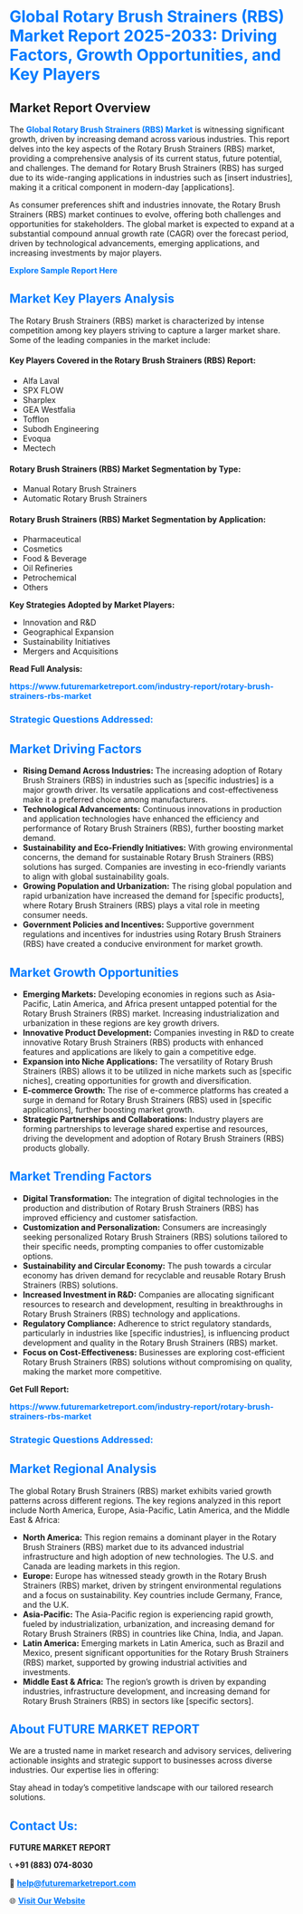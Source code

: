 <h1 style="color: #007BFF;">Global Rotary Brush Strainers (RBS) Market Report 2025-2033: Driving Factors, Growth Opportunities, and Key Players</h1>

<section id="overview">
<h2>Market Report Overview</h2>
<p>The <a href="https://www.futuremarketreport.com/industry-report/rotary-brush-strainers-rbs-market" style="color: #007BFF; text-decoration: none;"><strong>Global Rotary Brush Strainers (RBS) Market</strong></a> is witnessing significant growth, driven by increasing demand across various industries. This report delves into the key aspects of the Rotary Brush Strainers (RBS) market, providing a comprehensive analysis of its current status, future potential, and challenges. The demand for Rotary Brush Strainers (RBS) has surged due to its wide-ranging applications in industries such as [insert industries], making it a critical component in modern-day [applications].</p>
<p>As consumer preferences shift and industries innovate, the Rotary Brush Strainers (RBS) market continues to evolve, offering both challenges and opportunities for stakeholders. The global market is expected to expand at a substantial compound annual growth rate (CAGR) over the forecast period, driven by technological advancements, emerging applications, and increasing investments by major players.</p>
</section>

<section id="overview">
<p><a href="https://www.futuremarketreport.com/request-sample/reportId=41787" style="color: #007BFF; text-decoration: none;"><strong>Explore Sample Report Here</strong></a></p>
</section>

<section id="key-players">
<h2 style="color: #007BFF;">Market Key Players Analysis</h2>
<p>The Rotary Brush Strainers (RBS) market is characterized by intense competition among key players striving to capture a larger market share. Some of the leading companies in the market include:</p>
<h4>Key Players Covered in the Rotary Brush Strainers (RBS) Report:</h4>
<ul><li>Alfa Laval</li><li>SPX FLOW</li><li>Sharplex</li><li>GEA Westfalia</li><li>Tofflon</li><li>Subodh Engineering</li><li>Evoqua</li><li>Mectech</li></ul>
<h4>Rotary Brush Strainers (RBS) Market Segmentation by Type:</h4>
<ul><li>Manual Rotary Brush Strainers</li><li>Automatic Rotary Brush Strainers</li></ul>

<h4>Rotary Brush Strainers (RBS) Market Segmentation by Application:</h4>
<ul><li>Pharmaceutical</li><li>Cosmetics</li><li>Food &amp; Beverage</li><li>Oil Refineries</li><li>Petrochemical</li><li>Others</li></ul>
<p><strong>Key Strategies Adopted by Market Players:</strong></p>
<ul>
<li>Innovation and R&D</li>
<li>Geographical Expansion</li>
<li>Sustainability Initiatives</li>
<li>Mergers and Acquisitions</li>
</ul>
</section>

<section>
<p><strong>Read Full Analysis: </strong></p><a href="https://www.futuremarketreport.com/industry-report/rotary-brush-strainers-rbs-market" style="color: #007BFF; text-decoration: none;"><strong>https://www.futuremarketreport.com/industry-report/rotary-brush-strainers-rbs-market</strong></a>
<h3 style="color: #007BFF;">Strategic Questions Addressed:</h3>
</section>

<section id="driving-factors">
<h2 style="color: #007BFF;">Market Driving Factors</h2>
<ul>
<li><strong>Rising Demand Across Industries:</strong> The increasing adoption of Rotary Brush Strainers (RBS) in industries such as [specific industries] is a major growth driver. Its versatile applications and cost-effectiveness make it a preferred choice among manufacturers.</li>
<li><strong>Technological Advancements:</strong> Continuous innovations in production and application technologies have enhanced the efficiency and performance of Rotary Brush Strainers (RBS), further boosting market demand.</li>
<li><strong>Sustainability and Eco-Friendly Initiatives:</strong> With growing environmental concerns, the demand for sustainable Rotary Brush Strainers (RBS) solutions has surged. Companies are investing in eco-friendly variants to align with global sustainability goals.</li>
<li><strong>Growing Population and Urbanization:</strong> The rising global population and rapid urbanization have increased the demand for [specific products], where Rotary Brush Strainers (RBS) plays a vital role in meeting consumer needs.</li>
<li><strong>Government Policies and Incentives:</strong> Supportive government regulations and incentives for industries using Rotary Brush Strainers (RBS) have created a conducive environment for market growth.</li>
</ul>
</section>

<section id="growth-opportunities">
<h2 style="color: #007BFF;">Market Growth Opportunities</h2>
<ul>
<li><strong>Emerging Markets:</strong> Developing economies in regions such as Asia-Pacific, Latin America, and Africa present untapped potential for the Rotary Brush Strainers (RBS) market. Increasing industrialization and urbanization in these regions are key growth drivers.</li>
<li><strong>Innovative Product Development:</strong> Companies investing in R&D to create innovative Rotary Brush Strainers (RBS) products with enhanced features and applications are likely to gain a competitive edge.</li>
<li><strong>Expansion into Niche Applications:</strong> The versatility of Rotary Brush Strainers (RBS) allows it to be utilized in niche markets such as [specific niches], creating opportunities for growth and diversification.</li>
<li><strong>E-commerce Growth:</strong> The rise of e-commerce platforms has created a surge in demand for Rotary Brush Strainers (RBS) used in [specific applications], further boosting market growth.</li>
<li><strong>Strategic Partnerships and Collaborations:</strong> Industry players are forming partnerships to leverage shared expertise and resources, driving the development and adoption of Rotary Brush Strainers (RBS) products globally.</li>
</ul>
</section>

<section id="trending-factors">
<h2 style="color: #007BFF;">Market Trending Factors</h2>
<ul>
<li><strong>Digital Transformation:</strong> The integration of digital technologies in the production and distribution of Rotary Brush Strainers (RBS) has improved efficiency and customer satisfaction.</li>
<li><strong>Customization and Personalization:</strong> Consumers are increasingly seeking personalized Rotary Brush Strainers (RBS) solutions tailored to their specific needs, prompting companies to offer customizable options.</li>
<li><strong>Sustainability and Circular Economy:</strong> The push towards a circular economy has driven demand for recyclable and reusable Rotary Brush Strainers (RBS) solutions.</li>
<li><strong>Increased Investment in R&D:</strong> Companies are allocating significant resources to research and development, resulting in breakthroughs in Rotary Brush Strainers (RBS) technology and applications.</li>
<li><strong>Regulatory Compliance:</strong> Adherence to strict regulatory standards, particularly in industries like [specific industries], is influencing product development and quality in the Rotary Brush Strainers (RBS) market.</li>
<li><strong>Focus on Cost-Effectiveness:</strong> Businesses are exploring cost-efficient Rotary Brush Strainers (RBS) solutions without compromising on quality, making the market more competitive.</li>
</ul>
</section>

<section>
<p><strong>Get Full Report: </strong></p><a href="https://www.futuremarketreport.com/industry-report/rotary-brush-strainers-rbs-market" style="color: #007BFF; text-decoration: none;"><strong>https://www.futuremarketreport.com/industry-report/rotary-brush-strainers-rbs-market</strong></a>
<h3 style="color: #007BFF;">Strategic Questions Addressed:</h3>
</section>


<section id="regional-analysis">
<h2 style="color: #007BFF;">Market Regional Analysis</h2>
<p>The global Rotary Brush Strainers (RBS) market exhibits varied growth patterns across different regions. The key regions analyzed in this report include North America, Europe, Asia-Pacific, Latin America, and the Middle East & Africa:</p>
<ul>
<li><strong>North America:</strong> This region remains a dominant player in the Rotary Brush Strainers (RBS) market due to its advanced industrial infrastructure and high adoption of new technologies. The U.S. and Canada are leading markets in this region.</li>
<li><strong>Europe:</strong> Europe has witnessed steady growth in the Rotary Brush Strainers (RBS) market, driven by stringent environmental regulations and a focus on sustainability. Key countries include Germany, France, and the U.K.</li>
<li><strong>Asia-Pacific:</strong> The Asia-Pacific region is experiencing rapid growth, fueled by industrialization, urbanization, and increasing demand for Rotary Brush Strainers (RBS) in countries like China, India, and Japan.</li>
<li><strong>Latin America:</strong> Emerging markets in Latin America, such as Brazil and Mexico, present significant opportunities for the Rotary Brush Strainers (RBS) market, supported by growing industrial activities and investments.</li>
<li><strong>Middle East & Africa:</strong> The region’s growth is driven by expanding industries, infrastructure development, and increasing demand for Rotary Brush Strainers (RBS) in sectors like [specific sectors].</li>
</ul>
</section>

<footer>
<h2 style="color: #007BFF;">About FUTURE MARKET REPORT</h2>
<p>We are a trusted name in market research and advisory services, delivering actionable insights and strategic support to businesses across diverse industries. Our expertise lies in offering:</p>

<p>Stay ahead in today’s competitive landscape with our tailored research solutions.</p>

<h2 style="color: #007BFF;">Contact Us:</h2>
<p><strong>FUTURE MARKET REPORT</strong></p>
<p>📞 <strong>+91 (883) 074-8030</strong></p>
<p>📧 <strong><a href="mailto:help@futuremarketreport.com" style="color: #007BFF;">help@futuremarketreport.com</a></strong></p>
<p>🌐 <strong><a href="https://www.futuremarketreport.com/" style="color: #007BFF;">Visit Our Website</a></strong></p>
</footer>
